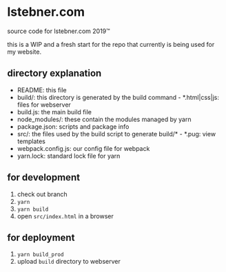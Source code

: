 # lstebner.com

source code for lstebner.com 2019™

this is a WIP and a fresh start for the repo that currently is being used for my website.

## directory explanation

- README: this file
- build/: this directory is generated by the build command
    \- *.html|css|js: files for webserver
- build.js: the main build file
- node_modules/: these contain the modules managed by yarn
- package.json: scripts and package info
- src/: the files used by the build script to generate build/*
    \- *.pug: view templates
- webpack.config.js: our config file for webpack
- yarn.lock: standard lock file for yarn

## for development

1. check out branch
2. `yarn`
3. `yarn build`
4. open `src/index.html` in a browser

## for deployment

1. `yarn build_prod`
2. upload `build` directory to webserver


